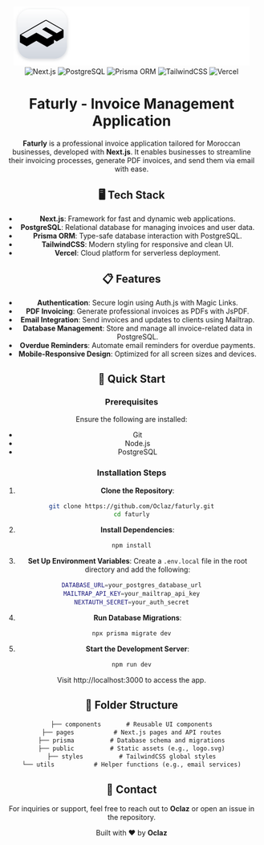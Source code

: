 <div align="center">
<br />
<a>
<img src="public/logo.svg" alt="https://github.com/Oclaz/faturly.git">
</a>
<br />
<div>
<img src="https://img.shields.io/badge/-Next_JS-black?style=for-the-badge&logoColor=white&logo=nextdotjs&color=000000" alt="Next.js" />
<img src="https://img.shields.io/badge/-PostgreSQL-black?style=for-the-badge&logoColor=white&logo=postgresql&color=336791" alt="PostgreSQL" />
<img src="https://img.shields.io/badge/-Prisma_ORM-black?style=for-the-badge&logoColor=white&logo=prisma&color=2D3748" alt="Prisma ORM" />
<img src="https://img.shields.io/badge/-TailwindCSS-black?style=for-the-badge&logoColor=white&logo=tailwindcss&color=06B6D4" alt="TailwindCSS" />
<img src="https://img.shields.io/badge/-Vercel-black?style=for-the-badge&logoColor=white&logo=vercel&color=000000" alt="Vercel" />
</div>

# Faturly - Invoice Management Application

**Faturly** is a professional invoice application tailored for Moroccan businesses, developed with **Next.js**. It enables businesses to streamline their invoicing processes, generate PDF invoices, and send them via email with ease.

## 🖥️ Tech Stack

- **Next.js**: Framework for fast and dynamic web applications.
- **PostgreSQL**: Relational database for managing invoices and user data.
- **Prisma ORM**: Type-safe database interaction with PostgreSQL.
- **TailwindCSS**: Modern styling for responsive and clean UI.
- **Vercel**: Cloud platform for serverless deployment.

## 📋 Features

- **Authentication**: Secure login using Auth.js with Magic Links.
- **PDF Invoicing**: Generate professional invoices as PDFs with JsPDF.
- **Email Integration**: Send invoices and updates to clients using Mailtrap.
- **Database Management**: Store and manage all invoice-related data in PostgreSQL.
- **Overdue Reminders**: Automate email reminders for overdue payments.
- **Mobile-Responsive Design**: Optimized for all screen sizes and devices.

## 🚀 Quick Start

### Prerequisites

Ensure the following are installed:

- Git
- Node.js
- PostgreSQL

### Installation Steps

1. **Clone the Repository**:

```bash
git clone https://github.com/Oclaz/faturly.git
cd faturly
```

2. **Install Dependencies**:

```bash
npm install
```

3. **Set Up Environment Variables**: Create a `.env.local` file in the root directory and add the following:

```bash
DATABASE_URL=your_postgres_database_url
MAILTRAP_API_KEY=your_mailtrap_api_key
NEXTAUTH_SECRET=your_auth_secret
```

4. **Run Database Migrations**:

```bash
npx prisma migrate dev
```

5. **Start the Development Server**:

```bash
npm run dev
```

Visit http://localhost:3000 to access the app.

## 📁 Folder Structure

```
├── components       # Reusable UI components
├── pages           # Next.js pages and API routes
├── prisma          # Database schema and migrations
├── public          # Static assets (e.g., logo.svg)
├── styles          # TailwindCSS global styles
└── utils           # Helper functions (e.g., email services)
```

## 📱 Contact

For inquiries or support, feel free to reach out to **Oclaz** or open an issue in the repository.

Built with ❤️ by **Oclaz**
